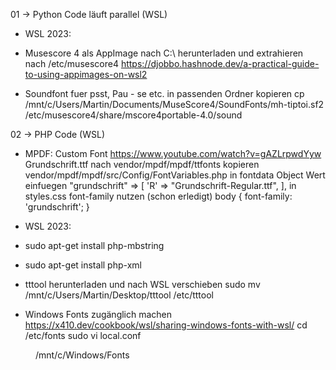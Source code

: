 01 -> Python Code läuft parallel (WSL)
- WSL 2023:
- Musescore 4 als AppImage nach C:\ herunterladen und extrahieren nach /etc/musescore4
  https://djobbo.hashnode.dev/a-practical-guide-to-using-appimages-on-wsl2

- Soundfont fuer psst, Pau - se etc. in passenden Ordner kopieren
  cp /mnt/c/Users/Martin/Documents/MuseScore4/SoundFonts/mh-tiptoi.sf2 /etc/musescore4/share/mscore4portable-4.0/sound

02 -> PHP Code (WSL)
- MPDF: Custom Font
  https://www.youtube.com/watch?v=gAZLrpwdYyw
  Grundschrift.ttf nach vendor/mpdf/mpdf/ttfonts kopieren
  vendor/mpdf/mpdf/src/Config/FontVariables.php
  in fontdata Object Wert einfuegen
  "grundschrift" => [
			'R' => "Grundschrift-Regular.ttf",
	],
  in styles.css font-family nutzen (schon erledigt)
  body {
    font-family: 'grundschrift';
  }


- WSL 2023: 
- sudo apt-get install php-mbstring
- sudo apt-get install php-xml
- tttool herunterladen und nach WSL verschieben
  sudo mv /mnt/c/Users/Martin/Desktop/tttool /etc/tttool

- Windows Fonts zugänglich machen
  https://x410.dev/cookbook/wsl/sharing-windows-fonts-with-wsl/
  cd /etc/fonts
  sudo vi local.conf
<?xml version="1.0"?>
<!DOCTYPE fontconfig SYSTEM "fonts.dtd">
<fontconfig>
    <dir>/mnt/c/Windows/Fonts</dir>
</fontconfig>
